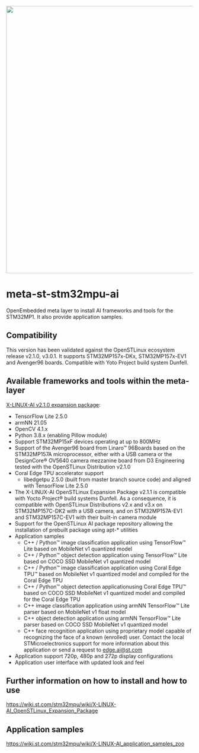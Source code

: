 <p align="center">
    <img width="720" src="https://raw.githubusercontent.com/STMicroelectronics/meta-st-stm32mpu-ai/master/x-linux-ai-logo.png">
</p>

# meta-st-stm32mpu-ai
OpenEmbedded meta layer to install AI frameworks and tools for the STM32MP1.
It also provide application samples.

## Compatibility
This version has been validated against the OpenSTLinux ecosystem release v2.1.0, v3.0.1.
It supports STM32MP157x-DKx, STM32MP157x-EV1 and Avenger96 boards.
Compatible with Yoto Project build system Dunfell.

## Available frameworks and tools within the meta-layer
[X-LINUX-AI v2.1.0 expansion package](https://wiki.st.com/stm32mpu/wiki/X-LINUX-AI_OpenSTLinux_Expansion_Package):
* TensorFlow Lite 2.5.0
* armNN 21.05
* OpenCV 4.1.x
* Python 3.8.x (enabling Pillow module)
* Support STM32MP15xF devices operating at up to 800MHz
* Support of the Avenger96 board from Linaro™ 96Boards based on the STM32MP157A microprocessor, either with a USB camera or the DesignCore® OV5640 camera mezzanine board from D3 Engineering tested with the OpenSTLinux Distribution v2.1.0
* Coral Edge TPU accelerator support
  * libedgetpu 2.5.0 (built from master branch source code) and aligned with TensorFlow Lite 2.5.0
* The X-LINUX-AI OpenSTLinux Expansion Package v2.1.1 is compatible with Yocto Project® build systems Dunfell. As a consequence, it is compatible with OpenSTLinux Distributions v2.x and v3.x on STM32MP157C-DK2 with a USB camera, and on STM32MP157A-EV1 and STM32MP157C-EV1 with their built-in camera module
* Support for the OpenSTLinux AI package repository allowing the installation of prebuilt package using apt-* utilities
* Application samples
  * C++ / Python™ image classification application using TensorFlow™ Lite based on MobileNet v1 quantized model
  * C++ / Python™ object detection application using TensorFlow™ Lite based on COCO SSD MobileNet v1 quantized model
  * C++ / Python™ image classification application using Coral Edge TPU™ based on MobileNet v1 quantized model and compiled for the Coral Edge TPU
  * C++ / Python™ object detection applicationusing Coral Edge TPU™ based on COCO SSD MobileNet v1 quantized model and compiled for the Coral Edge TPU
  * C++ image classification application using armNN TensorFlow™ Lite parser based on MobileNet v1 float model
  * C++ object detection application using armNN TensorFlow™ Lite parser based on COCO SSD MobileNet v1 quantized model
  * C++ face recognition application using proprietary model capable of recognizing the face of a known (enrolled) user. Contact the local STMicroelectronics support for more information about this application or send a request to [edge.ai@st.com](mailto:edge.ai@st.com)
* Application support 720p, 480p and 272p display configurations
* Application user interface with updated look and feel

## Further information on how to install and how to use
<https://wiki.st.com/stm32mpu/wiki/X-LINUX-AI_OpenSTLinux_Expansion_Package>

## Application samples
<https://wiki.st.com/stm32mpu/wiki/X-LINUX-AI_application_samples_zoo>

